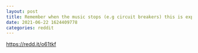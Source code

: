 ```yaml
--- 
layout: post 
title: Remember when the music stops (e.g circuit breakers) this is expected normal behavior! HODL tomorrow 💎 👐 
date: 2021-06-22 1624409778 
categories: reddit 
--- 
```

https://redd.it/o61tkf